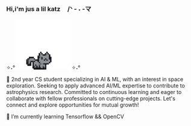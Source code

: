 ### Hi,i'm jus a lil katz ㅤ/ᐠ - ˕ -マ

 ✧˖°<img src="https://github.com/Shireenaliza/Shireenaliza/blob/main/pixel-cat.gif" width="150px">✧˖° 

🚀 2nd year CS student specializing in AI & ML, with an interest in space exploration. 
Seeking to apply advanced AI/ML expertise to contribute to astrophysics research. 
Committed to continuous learning and eager to collaborate with fellow professionals on cutting-edge projects.
Let's connect and explore opportunities for mutual growth! 

 
 🌱 I’m currently learning Tensorflow && OpenCV 
<!--
**Shireenaliza/Shireenaliza** is a ✨ _special_ ✨ repository because its `README.md` (this file) appears on your GitHub profile.

Here are some ideas to get you started:

- 🔭 I’m currently working on ...
- 🌱 I’m currently learning ...
- 👯 I’m looking to collaborate on ...
- 🤔 I’m looking for help with ...
- 💬 Ask me about ...
- 📫 How to reach me: ...
- 😄 Pronouns: ...
- ⚡ Fun fact: ...
-->
